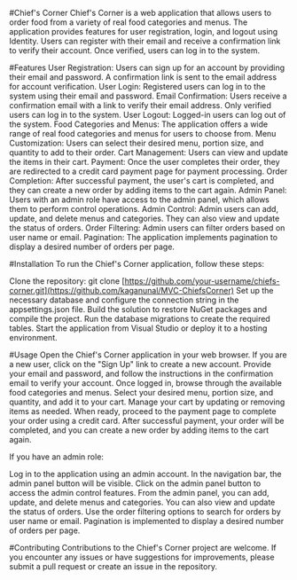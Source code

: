 #Chief's Corner
Chief's Corner is a web application that allows users to order food from a variety of real food categories and menus. The application provides features for user registration, login, and logout using Identity. Users can register with their email and receive a confirmation link to verify their account. Once verified, users can log in to the system.

#Features
User Registration: Users can sign up for an account by providing their email and password. A confirmation link is sent to the email address for account verification.
User Login: Registered users can log in to the system using their email and password.
Email Confirmation: Users receive a confirmation email with a link to verify their email address. Only verified users can log in to the system.
User Logout: Logged-in users can log out of the system.
Food Categories and Menus: The application offers a wide range of real food categories and menus for users to choose from.
Menu Customization: Users can select their desired menu, portion size, and quantity to add to their order.
Cart Management: Users can view and update the items in their cart.
Payment: Once the user completes their order, they are redirected to a credit card payment page for payment processing.
Order Completion: After successful payment, the user's cart is completed, and they can create a new order by adding items to the cart again.
Admin Panel: Users with an admin role have access to the admin panel, which allows them to perform control operations.
Admin Control: Admin users can add, update, and delete menus and categories. They can also view and update the status of orders.
Order Filtering: Admin users can filter orders based on user name or email.
Pagination: The application implements pagination to display a desired number of orders per page.

#Installation
To run the Chief's Corner application, follow these steps:

Clone the repository: git clone [https://github.com/your-username/chiefs-corner.git](https://github.com/kaganunal/MVC-ChiefsCorner)
Set up the necessary database and configure the connection string in the appsettings.json file.
Build the solution to restore NuGet packages and compile the project.
Run the database migrations to create the required tables.
Start the application from Visual Studio or deploy it to a hosting environment.


#Usage
Open the Chief's Corner application in your web browser.
If you are a new user, click on the "Sign Up" link to create a new account. Provide your email and password, and follow the instructions in the confirmation email to verify your account.
Once logged in, browse through the available food categories and menus.
Select your desired menu, portion size, and quantity, and add it to your cart.
Manage your cart by updating or removing items as needed.
When ready, proceed to the payment page to complete your order using a credit card.
After successful payment, your order will be completed, and you can create a new order by adding items to the cart again.

If you have an admin role:

Log in to the application using an admin account.
In the navigation bar, the admin panel button will be visible.
Click on the admin panel button to access the admin control features.
From the admin panel, you can add, update, and delete menus and categories.
You can also view and update the status of orders.
Use the order filtering options to search for orders by user name or email.
Pagination is implemented to display a desired number of orders per page.

#Contributing
Contributions to the Chief's Corner project are welcome. If you encounter any issues or have suggestions for improvements, please submit a pull request or create an issue in the repository.
